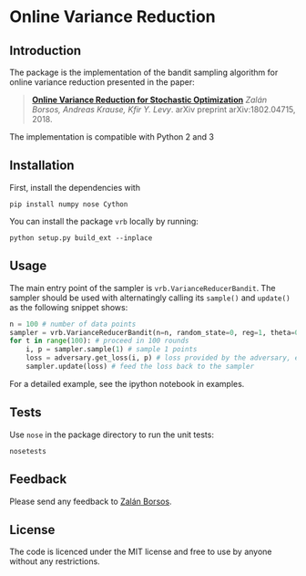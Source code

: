 Online Variance Reduction
===

Introduction
---

The package is the implementation of the bandit sampling algorithm for online variance reduction presented in the paper:

> [**Online Variance Reduction for Stochastic Optimization**](https://arxiv.org/pdf/1802.04715.pdf)
> *Zalán Borsos, Andreas Krause, Kfir Y. Levy*.
> arXiv preprint arXiv:1802.04715, 2018.

The implementation is compatible with Python 2 and 3

Installation
---
First, install the dependencies with 
```
pip install numpy nose Cython
```

You can install the package `vrb` locally by running:
```
python setup.py build_ext --inplace
```

Usage
---

The main entry point of the sampler is `vrb.VarianceReducerBandit`. The sampler should be used with alternatingly calling its `sample()` and `update()` as the following snippet shows:
```python
n = 100 # number of data points
sampler = vrb.VarianceReducerBandit(n=n, random_state=0, reg=1, theta=0.1)
for t in range(100): # proceed in 100 rounds
    i, p = sampler.sample(1) # sample 1 points
    loss = adversary.get_loss(i, p) # loss provided by the adversary, e.g. norm of the gradient in SGD
    sampler.update(loss) # feed the loss back to the sampler 
```  
For a detailed example, see the ipython notebook in examples.

Tests
---
Use `nose` in the package directory to run the unit tests:
```
nosetests
```

Feedback
---
Please send any feedback to [Zalán Borsos](https://las.inf.ethz.ch/people/zalan-borsos).

License
---
The code is licenced under the MIT license and free to use by anyone without any restrictions.
